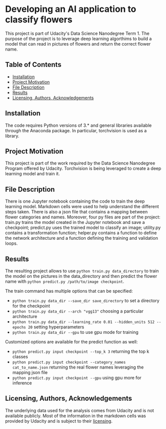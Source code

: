 # Developing an AI application to classify flowers

This project is part of Udacity's Data Science Nanodegree Term 1. The purpose of the project is to leverage deep learning algorthims to build a model that can read in pictures of flowers and return the correct flower name.

## Table of Contents
* [Installation](#Installation)
* [Project Motivation](#motivation)
* [File Description](#description)
* [Results](#Results)
* [Licensing, Authors, Acknowledgements](#licensing)

## Installation
The code requires Python versions of 3.* and general libraries available through the Anaconda package. In particular, torchvision is used as a library.

## Project Motivation <a name="motivation"></a>
This project is part of the work required by the Data Science Nanodegree Program offered by Udacity. Torchvision is being leveraged to create a deep learning model and train it.

## File Description <a name="description"></a>
There is one Jupyter notebook containing the code to train the deep learning model. Markdown cells were used to help understand the different steps taken. There is also a json file that contains a mapping between flower categories and names. Moreover, four py files are part of the project: train.py trains the model created in the Jupyter notebook and save a checkpoint; predict.py uses the trained model to classify an image; utility.py contains a transformation function; helper.py contains a function to define the network architecture and a function defining the training and validation loops.

## Results
The resulting project allows to use `python train.py data_directory` to train the model on the pictures in the data_directory and then predict the flower name with `python predict.py /path/to/image checkpoint`.

The train command has multiple options that can be specified:
* `python train.py data_dir --save_dir save_directory` to set a directory for the checkpoint
* `python train.py data_dir --arch "vgg13"` choosing a particular architecture
* `python train.py data_dir --learning_rate 0.01 --hidden_units 512 --epochs 20` setting hyperparameters
* `python train.py data_dir --gpu` to use gpu mode for training

Customized options are available for the predict function as well:
* `python predict.py input checkpoint --top_k 3` returning the top k classes
* `python predict.py input checkpoint --category_names cat_to_name.json` returning the real flower names leveraging the mapping json file
* `python predict.py input checkpoint --gpu` using gpu more for inference

## Licensing, Authors, Acknowledgements <a name="licensing"></a>
The underlying data used for the analysis comes from Udacity and is not available publicly. Most of the information in the markdown cells was provided by Udacity and is subject to their [licensing](https://eu.udacity.com/legal/terms-of-use).
